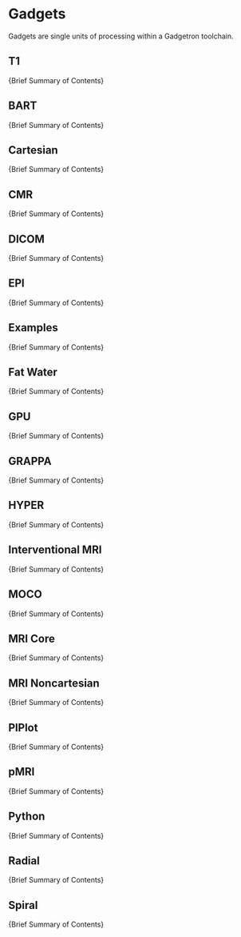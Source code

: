 # Gadgets

Gadgets are single units of processing within a Gadgetron toolchain. 

## T1
{Brief Summary of Contents} 

## BART
{Brief Summary of Contents} 

## Cartesian
{Brief Summary of Contents} 

## CMR
{Brief Summary of Contents} 

## DICOM
{Brief Summary of Contents} 

## EPI
{Brief Summary of Contents} 

## Examples
{Brief Summary of Contents} 

## Fat Water
{Brief Summary of Contents} 

## GPU
{Brief Summary of Contents} 

## GRAPPA
{Brief Summary of Contents} 

## HYPER
{Brief Summary of Contents} 

## Interventional MRI
{Brief Summary of Contents} 

## MOCO
{Brief Summary of Contents} 

## MRI Core
{Brief Summary of Contents} 

## MRI Noncartesian
{Brief Summary of Contents} 

## PlPlot
{Brief Summary of Contents} 

## pMRI
{Brief Summary of Contents} 

## Python
{Brief Summary of Contents} 

## Radial
{Brief Summary of Contents} 

## Spiral
{Brief Summary of Contents} 

